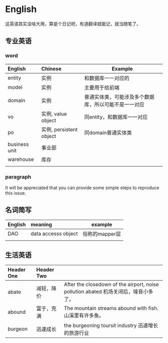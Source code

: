 # English

这英语其实没啥大用，算是个日记吧，有道翻译就能记，就当随笔了。
## 专业英语

### word

| English       | Chinese                 | Example                                              |
|:------------- |:----------------------- | ---------------------------------------------------- |
| entity        | 实例                    | 和数据库一一对应的                                   |
| model         | 实例                    | 主要用于给前端                                       |
| domain        | 实例                    | 普通实体类，可能涉及多个数据库，所以可能不是一一对应 |
| vo            | 实例, value object      | 同entity，和数据库一一对应                           |
| po            | 实例, persistent object | 同domain普通实体类                                   |
| business unit | 事业部                  |                                                      |
| warehouse     | 库存                    |                                                      |
|               |                         |                                                      |

### paragraph
It will be appreciated that you can provide some simple steps to reproduce this issue.

## 名词简写

| English | meaning             | example        |
|:------- |:------------------- | -------------- |
| DAO     | data accesss object | 俗称的mapper层 |
|         |                     |                |

## 生活英语
| Header One | Header Two |                                                                                     |
|:---------- |:---------- | ----------------------------------------------------------------------------------- |
| abate      | 减轻，降价 | After the closedown of the airport, noise pollution abated 机场关闭后，噪音小多了。 |
| abound     | 富于，充满 | The mountain streams abound with fish. 山溪里有许多鱼。                             |
| burgeon    | 迅速成长   | the burgeoning toursit industry             迅速增长的旅游行业                      |
